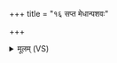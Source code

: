 +++
title = "१६ सप्त मेधान्पशवः"

+++
<details><summary>मूलम् (VS)</summary>

स॒प्त मेधा॑न्प॒शवः॒ पर्य॑गृह्ण॒न्य ए॑षां॒ ज्योति॑ष्माँ उ॒त यश्च॒कर्श॑।  
त्रय॑स्त्रिंशद्दे॒वता॒स्तान्स॑चन्ते॒ स नः॑ स्व॒र्गम॒भि ने॑ष लो॒कम् ॥
</details>